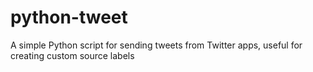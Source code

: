 # python-tweet
A simple Python script for sending tweets from Twitter apps, useful for creating custom source labels

